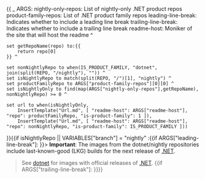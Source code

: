 {{
    _ ARGS:
      nightly-only-repos: List of nightly-only .NET product repos
      product-family-repos: List of .NET product family repos
      leading-line-break: Indicates whether to include a leading line break
      trailing-line-break: Indicates whether to include a trailing line break
      readme-host: Moniker of the site that will host the readme ^

    set getRepoName(repo) to:{{
        return repo[0]
    }} ^

    set nonNightlyRepo to when(IS_PRODUCT_FAMILY, "dotnet", join(split(REPO, "/nightly"), "")) ^
    set isNightlyRepo to match(split(REPO, "/")[1], "nightly") ^
    set productFamilyRepo to ARGS["product-family-repos"][0][0] ^
    set isNightlyOnly to find(map(ARGS["nightly-only-repos"],getRepoName), nonNightlyRepo) >= 0 ^

    set url to when(isNightlyOnly,
        InsertTemplate("Url.md", [ "readme-host": ARGS["readme-host"], "repo": productFamilyRepo, "is-product-family": 1 ]),
        InsertTemplate("Url.md", [ "readme-host": ARGS["readme-host"], "repo": nonNightlyRepo, "is-product-family": IS_PRODUCT_FAMILY ]))

}}{{if isNightlyRepo || VARIABLES["branch"] = "nightly"
:{{if ARGS["leading-line-break"]:
}}> **Important**: The images from the dotnet/nightly repositories include last-known-good (LKG) builds for the next release of [.NET](https://github.com/dotnet/core).
>
> See [dotnet]({{url}}) for images with official releases of [.NET](https://github.com/dotnet/core).
{{if ARGS["trailing-line-break"]:
}}}}
